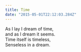 ```yaml
---
title: Time
date: "2015-05-01T22:12:03.284Z"
---
```


As I lay I dream of time, <br>
and as I dream it seems. <br>
Time itself is timeless, <br>
Senseless in a dream.
